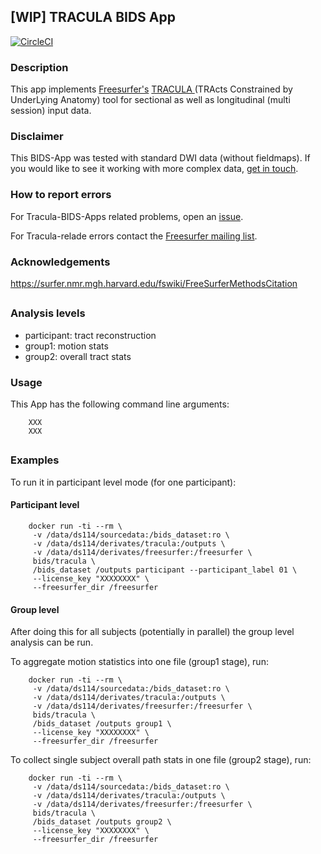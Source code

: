 ## [WIP] TRACULA BIDS App
[![CircleCI](https://circleci.com/gh/BIDS-Apps/tracula.svg?style=shield&circle-token=:circle-token)](https://circleci.com/gh/BIDS-Apps/tracula)
### Description
This app implements [Freesurfer's](https://surfer.nmr.mgh.harvard.edu/)
[TRACULA ](https://surfer.nmr.mgh.harvard.edu/fswiki/Tracula)
(TRActs Constrained by UnderLying Anatomy) tool for
sectional as well as longitudinal (multi session) input data.

### Disclaimer
This BIDS-App was tested with standard DWI data (without fieldmaps).
If you would like to see it working with more complex data,
[get in touch](https://github.com/bids-apps/tracula/issues).


### How to report errors
For Tracula-BIDS-Apps related problems, open an
[issue](https://github.com/bids-apps/tracula/issues).

For Tracula-relade errors contact the
[Freesurfer mailing list](https://surfer.nmr.mgh.harvard.edu/fswiki/FreeSurferSupport).



### Acknowledgements
https://surfer.nmr.mgh.harvard.edu/fswiki/FreeSurferMethodsCitation

##

### Analysis levels
- participant: tract reconstruction
- group1: motion stats
- group2: overall tract stats

### Usage
This App has the following command line arguments:

        XXX
        XXX


##
### Examples
To run it in participant level mode (for one participant):
#### Participant level

        docker run -ti --rm \
         -v /data/ds114/sourcedata:/bids_dataset:ro \
         -v /data/ds114/derivates/tracula:/outputs \
         -v /data/ds114/derivates/freesurfer:/freesurfer \
         bids/tracula \
         /bids_dataset /outputs participant --participant_label 01 \
         --license_key "XXXXXXXX" \
         --freesurfer_dir /freesurfer


#### Group level

After doing this for all subjects (potentially in parallel) the group level analysis
can be run.

To aggregate motion statistics into one file (group1 stage), run:

        docker run -ti --rm \
         -v /data/ds114/sourcedata:/bids_dataset:ro \
         -v /data/ds114/derivates/tracula:/outputs \
         -v /data/ds114/derivates/freesurfer:/freesurfer \
         bids/tracula \
         /bids_dataset /outputs group1 \
         --license_key "XXXXXXXX" \
         --freesurfer_dir /freesurfer



To collect single subject overall path stats in one file (group2 stage), run:

        docker run -ti --rm \
         -v /data/ds114/sourcedata:/bids_dataset:ro \
         -v /data/ds114/derivates/tracula:/outputs \
         -v /data/ds114/derivates/freesurfer:/freesurfer \
         bids/tracula \
         /bids_dataset /outputs group2 \
         --license_key "XXXXXXXX" \
         --freesurfer_dir /freesurfer